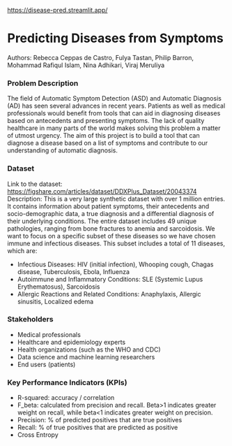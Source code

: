 https://disease-pred.streamlit.app/

# Predicting Diseases from Symptoms
Authors: Rebecca Ceppas de Castro, Fulya Tastan, Philip Barron, Mohammad Rafiqul Islam, Nina Adhikari, Viraj Meruliya

### Problem Description
The field of Automatic Symptom Detection (ASD) and Automatic Diagnosis (AD) has seen several advances in recent years. Patients as well as medical professionals would benefit from tools that can aid in diagnosing diseases based on antecedents and presenting symptoms. The lack of quality healthcare in many parts of the world makes solving this problem a matter of utmost urgency. The aim of this project is to build a tool that can diagnose a disease based on a list of symptoms and contribute to our understanding of automatic diagnosis.

### Dataset
Link to the dataset: https://figshare.com/articles/dataset/DDXPlus_Dataset/20043374
Description:
This is a very large synthetic dataset with over 1 million entries. It contains information about patient symptoms, their antecedents and socio-demographic data, a true diagnosis and a differential diagnosis of their underlying conditions. The entire dataset includes 49 unique pathologies, ranging from bone fractures to anemia and sarcoidosis. We want to focus on a specific subset of these diseases so we have chosen immune and infectious diseases. This subset includes a total of 11 diseases, which are:
- Infectious Diseases: HIV (initial infection), Whooping cough, Chagas disease, Tuberculosis, Ebola, Influenza
- Autoimmune and Inflammatory Conditions: SLE (Systemic Lupus Erythematosus), Sarcoidosis
- Allergic Reactions and Related Conditions: Anaphylaxis, Allergic sinusitis, Localized edema

### Stakeholders
- Medical professionals
- Healthcare and epidemiology experts
- Health organizations (such as the WHO and CDC)
- Data science and machine learning researchers
- End users (patients)

### Key Performance Indicators (KPIs)
- R-squared: accuracy / correlation
- F_beta: calculated from precision and recall. Beta>1 indicates greater weight on recall, while beta<1 indicates greater weight on precision.
- Precision: % of predicted positives that are true positives
- Recall: % of true positives that are predicted as positive
- Cross Entropy
